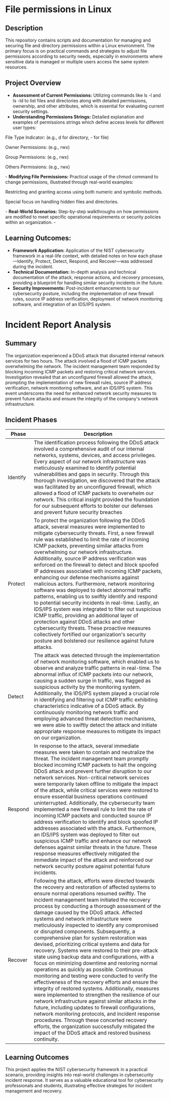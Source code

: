 <h1>File permissions in Linux</h1>

 

<h2>Description</h2>
This repository contains scripts and documentation for managing and securing file and directory permissions within a Linux environment. The primary focus is on practical commands and strategies to adjust file permissions according to security needs, especially in environments where sensitive data is managed or multiple users access the same system resources.
<br />


<h2>Project Overview</h2>

- <b>Assessment of Current Permissions:</b> Utilizing commands like ls -l and ls -ld to list files and directories along with detailed permissions, ownership, and other attributes, which is essential for evaluating current security settings.
- <b>Understanding Permissions Strings:</b> Detailed explanation and examples of permissions strings which define access levels for different user types:
<p>File Type Indicator: (e.g., d for directory, - for file)</p>
<p>Owner Permissions: (e.g., rwx)</p>
<p>Group Permissions: (e.g., rwx)</p>
<p>Others Permissions: (e.g., rwx)</p>
- <b>Modifying File Permissions:</b> Practical usage of the chmod command to change permissions, illustrated through real-world examples:
<p>Restricting and granting access using both numeric and symbolic methods.</p>
<p>Special focus on handling hidden files and directories.</p>
- <b>Real-World Scenarios:</b>  Step-by-step walkthroughs on how permissions are modified to meet specific operational requirements or security policies within an organization.
- 
<h2>Learning Outcomes: </h2>

- <b>Framework Application:</b> Application of the NIST cybersecurity framework in a real-life context, with detailed notes on how each phase—Identify, Protect, Detect, Respond, and Recover—was addressed during the incident.  
- <b>Technical Documentation:</b> In-depth analysis and technical documentation of the attack, response actions, and recovery processes, providing a blueprint for handling similar security incidents in the future.
- <b>Security Improvements:</b> Post-incident enhancements to our cybersecurity posture, including the implementation of new firewall rules, source IP address verification, deployment of network monitoring software, and integration of an IDS/IPS system.


# Incident Report Analysis


## Summary

The organization experienced a DDoS attack that disrupted internal network services for two hours. The attack involved a flood of ICMP packets overwhelming the network. The incident management team responded by blocking incoming ICMP packets and restoring critical network services. Investigation revealed that an unconfigured firewall allowed the attack, prompting the implementation of new firewall rules, source IP address verification, network monitoring software, and an IDS/IPS system. This event underscores the need for enhanced network security measures to prevent future attacks and ensure the integrity of the company's network infrastructure.

## Incident Phases

| Phase     | Description |
|-----------|-------------|
| Identify  | The identification process following the DDoS attack involved a comprehensive audit of our internal networks, systems, devices, and access privileges. Every aspect of our network infrastructure was meticulously examined to identify potential vulnerabilities and gaps in security. Through this thorough investigation, we discovered that the attack was facilitated by an unconfigured firewall, which allowed a flood of ICMP packets to overwhelm our network. This critical insight provided the foundation for our subsequent efforts to bolster our defenses and prevent future security breaches|
| Protect   | To protect the organization following the DDoS attack, several measures were implemented to mitigate cybersecurity threats. First, a new firewall rule was established to limit the rate of incoming ICMP packets, preventing similar attacks from overwhelming our network infrastructure. Additionally, source IP address verification was enforced on the firewall to detect and block spoofed IP addresses associated with incoming ICMP packets, enhancing our defense mechanisms against malicious actors. Furthermore, network monitoring software was deployed to detect abnormal traffic patterns, enabling us to swiftly identify and respond to potential security incidents in real-time. Lastly, an IDS/IPS system was integrated to filter out suspicious ICMP traffic, providing an additional layer of protection against DDoS attacks and other cybersecurity threats. These proactive measures collectively fortified our organization's security posture and bolstered our resilience against future attacks. |
| Detect    | The attack was detected through the implementation of network monitoring software, which enabled us to observe and analyze traffic patterns in real-time. The abnormal influx of ICMP packets into our network, causing a sudden surge in traffic, was flagged as suspicious activity by the monitoring system. Additionally, the IDS/IPS system played a crucial role in identifying and filtering out ICMP traffic exhibiting characteristics indicative of a DDoS attack. By continuously monitoring network traffic and employing advanced threat detection mechanisms, we were able to swiftly detect the attack and initiate appropriate response measures to mitigate its impact on our organization. |
| Respond   | In response to the attack, several immediate measures were taken to contain and neutralize the threat. The incident management team promptly blocked incoming ICMP packets to halt the ongoing DDoS attack and prevent further disruption to our network services. Non-critical network services were temporarily taken offline to mitigate the impact of the attack, while critical services were restored to ensure essential business operations continued uninterrupted. Additionally, the cybersecurity team implemented a new firewall rule to limit the rate of incoming ICMP packets and conducted source IP address verification to identify and block spoofed IP addresses associated with the attack. Furthermore, an IDS/IPS system was deployed to filter out suspicious ICMP traffic and enhance our network defenses against similar threats in the future. These response measures effectively mitigated the immediate impact of the attack and reinforced our network security posture against potential future incidents. |
| Recover   | Following the attack, efforts were directed towards the recovery and restoration of affected systems to ensure normal operations resumed swiftly. The incident management team initiated the recovery process by conducting a thorough assessment of the damage caused by the DDoS attack. Affected systems and network infrastructure were meticulously inspected to identify any compromised or disrupted components. Subsequently, a comprehensive plan for system restoration was devised, prioritizing critical systems and data for recovery. Systems were restored to their pre-attack state using backup data and configurations, with a focus on minimizing downtime and restoring normal operations as quickly as possible. Continuous monitoring and testing were conducted to verify the effectiveness of the recovery efforts and ensure the integrity of restored systems. Additionally, measures were implemented to strengthen the resilience of our network infrastructure against similar attacks in the future, including updates to firewall configurations, network monitoring protocols, and incident response procedures. Through these concerted recovery efforts, the organization successfully mitigated the impact of the DDoS attack and restored business continuity. |




## Learning Outcomes

This project applies the NIST cybersecurity framework in a practical scenario, providing insights into real-world challenges in cybersecurity incident response. It serves as a valuable educational tool for cybersecurity professionals and students, illustrating effective strategies for incident management and recovery.





<!--
 ```diff
- text in red
+ text in green
! text in orange
# text in gray
@@ text in purple (and bold)@@
```
--!>
